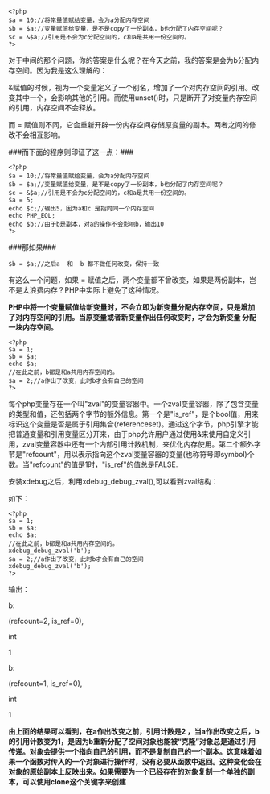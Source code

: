 ```
<?php
$a = 10;//将常量值赋给变量，会为a分配内存空间
$b = $a;//变量赋值给变量，是不是copy了一份副本，b也分配了内存空间呢？
$c = &$a;//引用是不会为c分配空间的，c和a是共用一份空间的。
?>
```
对于中间的那个问题，你的答案是什么呢？在今天之前，我的答案是会为b分配内存空间。因为我是这么理解的：

&赋值的时候，视为一个变量定义了一个别名，增加了一个对内存空间的引用。改变其中一个，会影响其他的引用。而使用unset()时，只是断开了对变量内存空间的引用，内存空间不会释放。

而 = 赋值则不同，它会重新开辟一份内存空间存储原变量的副本。两者之间的修改不会相互影响。

###而下面的程序则印证了这一点：###

```
<?php
$a = 10;//将常量值赋给变量，会为a分配内存空间
$b = $a;//变量赋值给变量，是不是copy了一份副本，b也分配了内存空间呢？
$c = &$a;//引用是不会为c分配空间的，c和a是共用一份空间的。
$a = 5;
echo $c;//输出5，因为a和c 是指向同一个内存空间
echo PHP_EOL;
echo $b;//由于b是副本，对a的操作不会影响b，输出10
?>
```
###那如果###
```
$b = $a;//之后a  和  b 都不做任何改变，保持一致
```
有这么一个问题，如果 = 赋值之后，两个变量都不曾改变，如果是两份副本，岂不是太浪费内存？PHP中实际上避免了这种情况。

**PHP中将一个变量赋值给新变量时，不会立即为新变量分配内存空间，只是增加了对内存空间的引用。当原变量或者新变量作出任何改变时，才会为新变量 分配一块内存空间。**
```
<?php
$a = 1;
$b = $a;
echo $a;
//在此之前，b都是和a共用内存空间的。
$a = 2;//a作出了改变，此时b才会有自己的空间
?>
```
每个php变量存在一个叫"zval"的变量容器中。一个zval变量容器，除了包含变量的类型和值，还包括两个字节的额外信息。第一个是"is_ref"，是个bool值，用来标识这个变量是否是属于引用集合(referenceset)。通过这个字节，php引擎才能把普通变量和引用变量区分开来，由于php允许用户通过使用&来使用自定义引用，zval变量容器中还有一个内部引用计数机制，来优化内存使用。第二个额外字节是"refcount"，用以表示指向这个zval变量容器的变量(也称符号即symbol)个数。当"refcount"的值是1时，"is_ref"的值总是FALSE.
 
安装xdebug之后，利用xdebug_debug_zval(),可以看到zval结构：

如下：

```
<?php
$a = 1;
$b = $a;
echo $a;
//在此之前，b都是和a共用内存空间的。
xdebug_debug_zval('b');
$a = 2;//a作出了改变，此时b才会有自己的空间
xdebug_debug_zval('b');
?>
```
输出：

b:

(refcount=2, is_ref=0),

int 

1

b:

(refcount=1, is_ref=0),

int 

1

**由上面的结果可以看到，在a作出改变之前，引用计数是2 ，当a作出改变之后，b的引用计数变为1，是因为b重新分配了空间对象也能被“克隆”对象总是通过引用传递。对象会提供一个指向自己的引用，而不是复制自己的一个副本。这意味着如果一个函数对传入的一个对象进行操作时，没有必要从函数中返回。这种变化会在对象的原始副本上反映出来。如果需要为一个已经存在的对象复制一个单独的副本，可以使用clone这个关键字来创建**